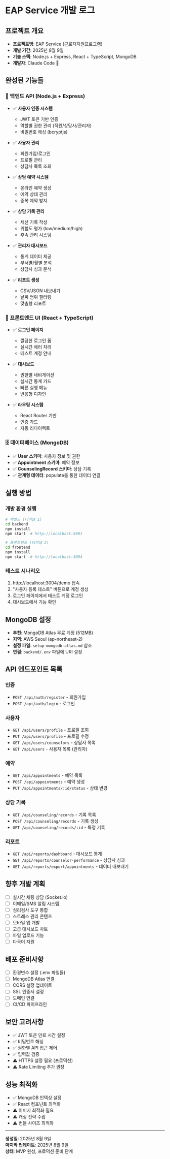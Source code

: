 # EAP Service 개발 로그

## 프로젝트 개요
- **프로젝트명**: EAP Service (근로자지원프로그램)
- **개발 기간**: 2025년 8월 9일
- **기술 스택**: Node.js + Express, React + TypeScript, MongoDB
- **개발자**: Claude Code 🤖

## 완성된 기능들

### 🔧 백엔드 API (Node.js + Express)
- ✅ **사용자 인증 시스템**
  - JWT 토큰 기반 인증
  - 역할별 권한 관리 (직원/상담사/관리자)
  - 비밀번호 해싱 (bcryptjs)

- ✅ **사용자 관리**
  - 회원가입/로그인
  - 프로필 관리
  - 상담사 목록 조회

- ✅ **상담 예약 시스템**
  - 온라인 예약 생성
  - 예약 상태 관리
  - 중복 예약 방지

- ✅ **상담 기록 관리**
  - 세션 기록 작성
  - 위험도 평가 (low/medium/high)
  - 후속 관리 시스템

- ✅ **관리자 대시보드**
  - 통계 데이터 제공
  - 부서별/월별 분석
  - 상담사 성과 분석

- ✅ **리포트 생성**
  - CSV/JSON 내보내기
  - 날짜 범위 필터링
  - 맞춤형 리포트

### 🎨 프론트엔드 UI (React + TypeScript)
- ✅ **로그인 페이지**
  - 깔끔한 로그인 폼
  - 실시간 에러 처리
  - 테스트 계정 안내

- ✅ **대시보드**
  - 권한별 네비게이션
  - 실시간 통계 카드
  - 빠른 실행 메뉴
  - 반응형 디자인

- ✅ **라우팅 시스템**
  - React Router 기반
  - 인증 가드
  - 자동 리다이렉트

### 🗄️ 데이터베이스 (MongoDB)
- ✅ **User 스키마**: 사용자 정보 및 권한
- ✅ **Appointment 스키마**: 예약 정보
- ✅ **CounselingRecord 스키마**: 상담 기록
- ✅ **관계형 데이터**: populate를 통한 데이터 연결

## 실행 방법

### 개발 환경 실행
```bash
# 백엔드 (터미널 1)
cd backend
npm install
npm start  # http://localhost:5001

# 프론트엔드 (터미널 2)
cd frontend
npm install
npm start  # http://localhost:3004
```

### 테스트 시나리오
1. http://localhost:3004/demo 접속
2. "사용자 등록 테스트" 버튼으로 계정 생성
3. 로그인 페이지에서 테스트 계정 로그인
4. 대시보드에서 기능 확인

## MongoDB 설정
- **추천**: MongoDB Atlas 무료 계정 (512MB)
- **지역**: AWS Seoul (ap-northeast-2)
- **설정 파일**: `setup-mongodb-atlas.md` 참조
- **연결**: `backend/.env` 파일에 URI 설정

## API 엔드포인트 목록

### 인증
- `POST /api/auth/register` - 회원가입
- `POST /api/auth/login` - 로그인

### 사용자
- `GET /api/users/profile` - 프로필 조회
- `PUT /api/users/profile` - 프로필 수정
- `GET /api/users/counselors` - 상담사 목록
- `GET /api/users` - 사용자 목록 (관리자)

### 예약
- `GET /api/appointments` - 예약 목록
- `POST /api/appointments` - 예약 생성
- `PUT /api/appointments/:id/status` - 상태 변경

### 상담 기록
- `GET /api/counseling/records` - 기록 목록
- `POST /api/counseling/records` - 기록 생성
- `GET /api/counseling/records/:id` - 특정 기록

### 리포트
- `GET /api/reports/dashboard` - 대시보드 통계
- `GET /api/reports/counselor-performance` - 상담사 성과
- `GET /api/reports/export/appointments` - 데이터 내보내기

## 향후 개발 계획
- [ ] 실시간 채팅 상담 (Socket.io)
- [ ] 이메일/SMS 알림 시스템
- [ ] 심리검사 도구 통합
- [ ] 스트레스 관리 콘텐츠
- [ ] 모바일 앱 개발
- [ ] 고급 대시보드 차트
- [ ] 파일 업로드 기능
- [ ] 다국어 지원

## 배포 준비사항
- [ ] 환경변수 설정 (.env 파일들)
- [ ] MongoDB Atlas 연결
- [ ] CORS 설정 업데이트
- [ ] SSL 인증서 설정
- [ ] 도메인 연결
- [ ] CI/CD 파이프라인

## 보안 고려사항
- ✅ JWT 토큰 만료 시간 설정
- ✅ 비밀번호 해싱
- ✅ 권한별 API 접근 제어
- ✅ 입력값 검증
- ⚠️ HTTPS 설정 필요 (프로덕션)
- ⚠️ Rate Limiting 추가 권장

## 성능 최적화
- ✅ MongoDB 인덱싱 설정
- ✅ React 컴포넌트 최적화
- ⚠️ 이미지 최적화 필요
- ⚠️ 캐싱 전략 수립
- ⚠️ 번들 사이즈 최적화

---
**생성일**: 2025년 8월 9일  
**마지막 업데이트**: 2025년 8월 9일  
**상태**: MVP 완성, 프로덕션 준비 단계